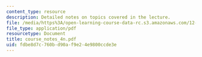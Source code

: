 ```yaml
---
content_type: resource
description: Detailed notes on topics covered in the lecture.
file: /media/https%3A/open-learning-course-data-rc.s3.amazonaws.com/12-808-introduction-to-observational-physical-oceanography-fall-2004/fdbe8d7c760bd90af9e24e9800ccde3e_course_notes_4n.pdf
file_type: application/pdf
resourcetype: Document
title: course_notes_4n.pdf
uid: fdbe8d7c-760b-d90a-f9e2-4e9800ccde3e
---
```

